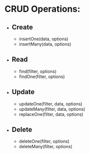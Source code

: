 # CRUD Operations:

-   ## Create
    -   insertOne(data, options)
    -   insertMany(data, options)

-   ## Read
    -   find(filter, options)
    -   findOne(filter, options)

-   ## Update
    -   updateOne(filter, data, options)
    -   updateMany(filter, data, options)
    -   replaceOne(filter, data, options)

-   ## Delete
    -   deleteOne(filter, options)
    -   deleteMany(filter, options)